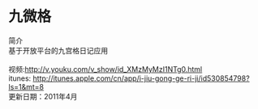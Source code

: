 ﻿九微格
==============

简介<br/>
基于开放平台的九宫格日记应用<br/>
<br/>
视频:http://v.youku.com/v_show/id_XMzMyMzI1NTg0.html<br/>
itunes: http://itunes.apple.com/cn/app/i-jiu-gong-ge-ri-ji/id530854798?ls=1&mt=8<br/>
更新日期：2011年4月